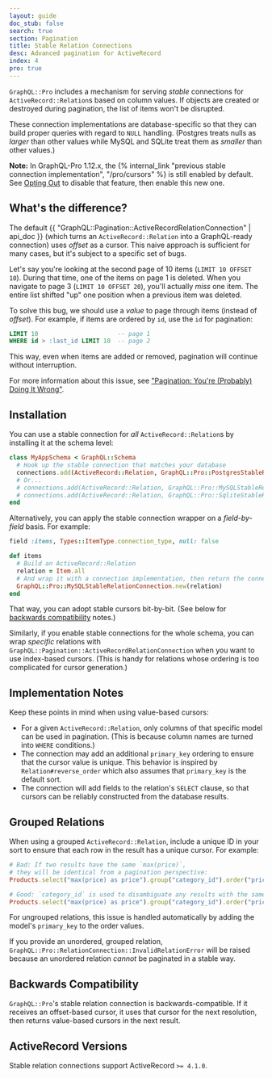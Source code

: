 ```yaml
---
layout: guide
doc_stub: false
search: true
section: Pagination
title: Stable Relation Connections
desc: Advanced pagination for ActiveRecord
index: 4
pro: true
---
```


`GraphQL::Pro` includes a mechanism for serving _stable_ connections for `ActiveRecord::Relation`s based on column values. If objects are created or destroyed during pagination, the list of items won't be disrupted.

These connection implementations are database-specific so that they can build proper queries with regard to `NULL` handling. (Postgres treats nulls as _larger_ than other values while MySQL and SQLite treat them as _smaller_ than other values.)

__Note:__ In GraphQL-Pro 1.12.x, the {% internal_link "previous stable connection implementation", "/pro/cursors" %} is still enabled by default. See [Opting Out](/pro/cursors#opting-out) to disable that feature, then enable this new one.

## What's the difference?

The default {{ "GraphQL::Pagination::ActiveRecordRelationConnection" | api_doc }} (which turns an `ActiveRecord::Relation` into a GraphQL-ready connection) uses _offset_ as a cursor. This naive approach is sufficient for many cases, but it's subject to a specific set of bugs.

Let's say you're looking at the second page of 10 items (`LIMIT 10 OFFSET 10`). During that time, one of the items on page 1 is deleted. When you navigate to page 3 (`LIMIT 10 OFFSET 20`), you'll actually _miss_ one item. The entire list shifted "up" one position when a previous item was deleted.

To solve this bug, we should use a _value_ to page through items (instead of _offset_). For example, if items are ordered by `id`, use the `id` for pagination:

```sql
LIMIT 10                      -- page 1
WHERE id > :last_id LIMIT 10  -- page 2
```

This way, even when items are added or removed, pagination will continue without interruption.

For more information about this issue, see ["Pagination: You're (Probably) Doing It Wrong"](https://coderwall.com/p/lkcaag/pagination-you-re-probably-doing-it-wrong).

## Installation

You can use a stable connection for _all_ `ActiveRecord::Relation`s by installing it at the schema level:

```ruby
class MyAppSchema < GraphQL::Schema
  # Hook up the stable connection that matches your database
  connections.add(ActiveRecord::Relation, GraphQL::Pro::PostgresStableRelationConnection)
  # Or...
  # connections.add(ActiveRecord::Relation, GraphQL::Pro::MySQLStableRelationConnection)
  # connections.add(ActiveRecord::Relation, GraphQL::Pro::SqliteStableRelationConnection)
end
```

Alternatively, you can apply the stable connection wrapper on a _field-by-field_ basis. For example:

```ruby
field :items, Types::ItemType.connection_type, null: false

def items
  # Build an ActiveRecord::Relation
  relation = Item.all
  # And wrap it with a connection implementation, then return the connection
  GraphQL::Pro::MySQLStableRelationConnection.new(relation)
end
```

That way, you can adopt stable cursors bit-by-bit. (See below for [backwards compatibility](#backwards-compatibility) notes.)

Similarly, if you enable stable connections for the whole schema, you can wrap _specific_ relations with `GraphQL::Pagination::ActiveRecordRelationConnection` when you want to use index-based cursors. (This is handy for relations whose ordering is too complicated for cursor generation.)

## Implementation Notes

Keep these points in mind when using value-based cursors:

- For a given `ActiveRecord::Relation`, only columns of that specific model can be used in pagination. (This is because column names are turned into `WHERE` conditions.)
- The connection may add an additional `primary_key` ordering to ensure that the cursor value is unique. This behavior is inspired by `Relation#reverse_order` which also assumes that `primary_key` is the default sort.
- The connection will add fields to the relation's `SELECT` clause, so that cursors can be reliably constructed from the database results.

## Grouped Relations

When using a grouped `ActiveRecord::Relation`, include a unique ID in your sort to ensure that each row in the result has a unique cursor. For example:

```ruby
# Bad: If two results have the same `max(price)`,
# they will be identical from a pagination perspective:
Products.select("max(price) as price").group("category_id").order("price")

# Good: `category_id` is used to disambiguate any results with the same price:
Products.select("max(price) as price").group("category_id").order("price, category_id")
```

For ungrouped relations, this issue is handled automatically by adding the model's `primary_key` to the order values.

If you provide an unordered, grouped relation, `GraphQL::Pro::RelationConnection::InvalidRelationError` will be raised because an unordered relation _cannot_ be paginated in a stable way.

## Backwards Compatibility

`GraphQL::Pro`'s stable relation connection is backwards-compatible. If it receives an offset-based cursor, it uses that cursor for the next resolution, then returns value-based cursors in the next result.

## ActiveRecord Versions

Stable relation connections support ActiveRecord `>= 4.1.0`.
